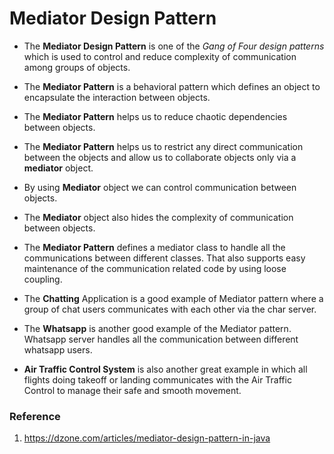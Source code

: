 # Mediator Design Pattern

* The **Mediator Design Pattern** is one of the _Gang of Four design patterns_ which is used to control and
reduce complexity of communication among groups of objects.

* The **Mediator Pattern** is a behavioral pattern which defines an object to encapsulate the interaction between objects.

* The **Mediator Pattern** helps us to reduce chaotic dependencies between objects.

* The **Mediator Pattern** helps us to restrict any direct communication between the objects and allow us
to collaborate objects only via a **mediator** object.

* By using **Mediator** object we can control communication between objects.

* The **Mediator** object also hides the complexity of communication between objects.

* The **Mediator Pattern** defines a mediator class to handle all the communications between different classes.
That also supports easy maintenance of the communication related code by using loose coupling.

* The **Chatting** Application is a good example of Mediator pattern where a group of chat users communicates
 with each other via the char server.

* The **Whatsapp** is another good example of the Mediator pattern.
Whatsapp server handles all the communication between different whatsapp users.

* **Air Traffic Control System** is also another great example in which all flights doing takeoff or landing communicates
 with the Air Traffic Control to manage their safe and smooth movement.

### Reference

1. https://dzone.com/articles/mediator-design-pattern-in-java